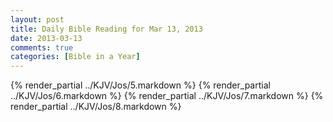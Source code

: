 ```yaml
---
layout: post
title: Daily Bible Reading for Mar 13, 2013
date: 2013-03-13
comments: true
categories: [Bible in a Year]
---
```

{% render_partial ../KJV/Jos/5.markdown %}
{% render_partial ../KJV/Jos/6.markdown %}
{% render_partial ../KJV/Jos/7.markdown %}
{% render_partial ../KJV/Jos/8.markdown %}
